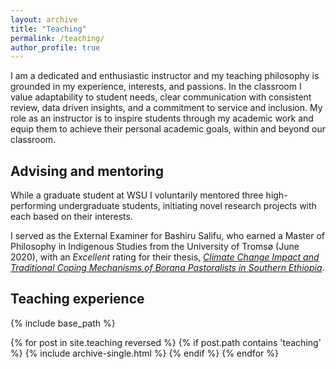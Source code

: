 ```yaml
---
layout: archive
title: "Teaching"
permalink: /teaching/
author_profile: true
---
```


I am a dedicated and enthusiastic instructor and my teaching philosophy is grounded in my experience, interests, and passions. In the classroom I value adaptability to student needs, clear communication with consistent review, data driven insights, and a commitment to service and inclusion. My role as an instructor is to inspire students through my academic work and equip them to achieve their personal academic goals, within and beyond our classroom. 
## Advising and mentoring

While a graduate student at WSU I voluntarily mentored three high-performing undergraduate students, initiating novel research projects with each based on their interests. 

I served as the External Examiner for Bashiru Salifu, who earned a Master of Philosophy in Indigenous Studies from the University of Tromsø (June 2020), with an *Excellent* rating for their thesis, *[Climate Change Impact and Traditional Coping Mechanisms of Borana Pastoralists in Southern Ethiopia](https://hdl.handle.net/10037/18690)*.

## Teaching experience
{% include base_path %}


{% for post in site.teaching reversed %}
  {% if post.path contains 'teaching' %}
     {% include archive-single.html %}
  {% endif %}
{% endfor %}  

